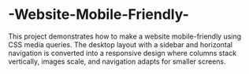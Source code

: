 # -Website-Mobile-Friendly-
This project demonstrates how to make a website mobile-friendly using CSS media queries. The desktop layout with a sidebar and horizontal navigation is converted into a responsive design where columns stack vertically, images scale, and navigation adapts for smaller screens.
